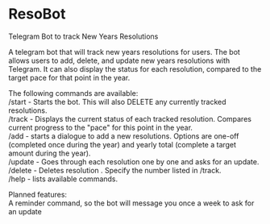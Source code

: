 # ResoBot
Telegram Bot to track New Years Resolutions

A telegram bot that will track new years resolutions for users.  The bot allows users to add, delete, and update new years resolutions with Telegram.  It can also display the status for each resolution, compared to the target pace for that point in the year.

The following commands are available:  
/start - Starts the bot.  This will also DELETE any currently tracked resolutions.  
/track - Displays the current status of each tracked resolution.  Compares current progress to the "pace" for this point in the year.  
/add - starts a dialogue to add a new resolutions.  Options are one-off (completed once during the year) and yearly total (complete a target amount during the year).  
/update - Goes through each resolution one by one and asks for an update.  
/delete <num> - Deletes resolution <num>.  Specify the number listed in /track.  
/help - lists available commands.  
  
Planned features:  
A reminder command, so the bot will message you once a week to ask for an update


